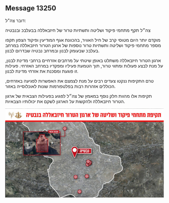 ## Message 13250

דובר צה"ל:

צה״ל תקף מתחמי פיקוד ושליטה ותשתיות טרור של חיזבאללה בבעלבכ ובנבטיה

מוקדם יותר היום מטוסי קרב של חיל האוויר, בהכוונת אגף המודיעין ופיקוד הצפון תקפו מספר מתחמי פיקוד ושליטה ותשתיות טרור נוספות של ארגון הטרור חיזבאללה במרחב בעלבכ שבעומק לבנון ובמרחב נבטיה שבדרום לבנון. 

ארגון הטרור חיזבאללה משתלט באופן שיטתי על מרחבים אזרחיים ברחבי מדינת לבנון, על מנת לבצע פעולות ומתווי טרור, תוך הטמעת פעיליו ומפקדיו במרחב האזרחי. פעילות זו פוגעת ומסכנת את אזרחי מדינת לבנון. 

טרם התקיפות ננקטו צעדים רבים על מנת לצמצם את האפשרות לפגיעה באזרחים, הכוללים אזהרות רבות בפלטפורמות שונות לאוכלוסייה באזור. 

תקיפות אלו מהוות חלק נוסף במאמץ של צה״ל לפגוע בפעילות הצבאית של ארגון הטרור חיזבאללה ולהקשות על הארגון לשקם את יכולותיו הצבאיות.

![Photo](13250/13250_photo.jpg)
